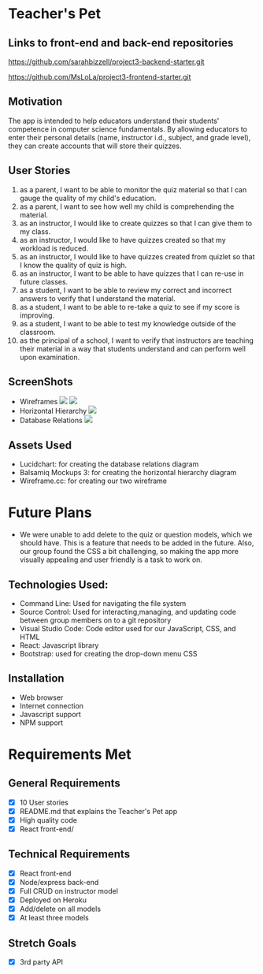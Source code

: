 # Teacher's Pet
## Links to front-end and back-end repositories
https://github.com/sarahbizzell/project3-backend-starter.git

https://github.com/MsLoLa/project3-frontend-starter.git

## Motivation
The app is intended to help educators understand their students' competence in computer science fundamentals. By allowing educators to enter their personal details (name, instructor i.d., subject, and grade level), they can create accounts that will store their quizzes. 

## User Stories
1. as a parent, I want to be able to monitor the quiz material so that I can gauge the quality of my child's education.
2. as a parent, I want to see how well my child is comprehending the material.
3. as an instructor, I would like to create quizzes so that I can give them to my class.
4. as an instructor, I would like to have quizzes created so that my workload is reduced.
5. as an instructor, I would like to have quizzes created from quizlet so that I know the quality of quiz is high.
6. as an instructor, I want to be able to have quizzes that I can re-use in future classes.
7. as a student, I want to be able to review my correct and incorrect answers to verify that I understand the material.
8. as a student, I want to be able to re-take a quiz to see if my score is improving. 
9. as a student, I want to be able to test my knowledge outside of the classroom.
10. as the principal of a school, I want to verify that instructors are teaching their material in a way that students understand and can perform well upon examination.

## ScreenShots

* Wireframes 
![](https://i.imgur.com/9dlZoq9.png)
![](https://i.imgur.com/TiV2lXQ.png)
* Horizontal Hierarchy
![](https://i.imgur.com/v3hUELW.png)
* Database Relations
![](https://i.imgur.com/n29rk13.png)

## Assets Used
* Lucidchart: for creating the database relations diagram
* Balsamiq Mockups 3: for creating the horizontal hierarchy diagram
* Wireframe.cc: for creating our two wireframe


# Future Plans
* We were unable to add delete to the quiz or question models, which we should have. This is a feature that needs to be added in the future. Also, our group found the CSS a bit challenging, so making the app more visually appealing and user friendly is a task to work on.

## Technologies Used: 
* Command Line: Used for navigating the file system
* Source Control: Used for interacting,managing, and updating code between group members on to a git repository
* Visual Studio Code: Code editor used for our JavaScript, CSS, and HTML 
* React: Javascript library
* Bootstrap: used for creating the drop-down menu CSS

## Installation
* Web browser
* Internet connection
* Javascript support
* NPM support

# Requirements Met

## General Requirements
- [x] 10 User stories
- [x] README.md that explains the Teacher's Pet app
- [x] High quality code
- [x] React front-end/ 
## Technical Requirements
- [x] React front-end
- [x] Node/express back-end
- [x] Full CRUD on instructor model 
- [x] Deployed on Heroku
- [x] Add/delete on all models
- [x] At least three models
## Stretch Goals
- [x] 3rd party API



